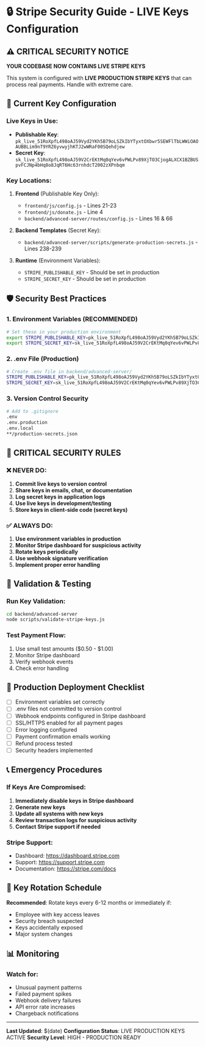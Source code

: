 # 🔒 Stripe Security Guide - LIVE Keys Configuration

## ⚠️ CRITICAL SECURITY NOTICE

**YOUR CODEBASE NOW CONTAINS LIVE STRIPE KEYS**

This system is configured with **LIVE PRODUCTION STRIPE KEYS** that can process real payments. Handle with extreme care.

## 🔑 Current Key Configuration

### Live Keys in Use:
- **Publishable Key**: `pk_live_51RoXpfL498oAJ59Vyd2YKh5B79oLSZkIbYTyxtOXbwr5SEWFlTbLWWiOAOAUBBLim9nT9YRZ6yvwyjhKTJ2wWRaF00SQehdjew`
- **Secret Key**: `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`

### Key Locations:
1. **Frontend** (Publishable Key Only):
   - `frontend/js/config.js` - Lines 21-23
   - `frontend/js/donate.js` - Line 4
   - `backend/advanced-server/routes/config.js` - Lines 16 & 66

2. **Backend Templates** (Secret Key):
   - `backend/advanced-server/scripts/generate-production-secrets.js` - Lines 238-239

3. **Runtime** (Environment Variables):
   - `STRIPE_PUBLISHABLE_KEY` - Should be set in production
   - `STRIPE_SECRET_KEY` - Should be set in production

## 🛡️ Security Best Practices

### 1. Environment Variables (RECOMMENDED)
```bash
# Set these in your production environment
export STRIPE_PUBLISHABLE_KEY=pk_live_51RoXpfL498oAJ59Vyd2YKh5B79oLSZkIbYTyxtOXbwr5SEWFlTbLWWiOAOAUBBLim9nT9YRZ6yvwyjhKTJ2wWRaF00SQehdjew
export STRIPE_SECRET_KEY=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
```

### 2. .env File (Production)
```bash
# Create .env file in backend/advanced-server/
STRIPE_PUBLISHABLE_KEY=pk_live_51RoXpfL498oAJ59Vyd2YKh5B79oLSZkIbYTyxtOXbwr5SEWFlTbLWWiOAOAUBBLim9nT9YRZ6yvwyjhKTJ2wWRaF00SQehdjew
STRIPE_SECRET_KEY=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
```

### 3. Version Control Security
```bash
# Add to .gitignore
.env
.env.production
.env.local
**/production-secrets.json
```

## 🚨 CRITICAL SECURITY RULES

### ❌ NEVER DO:
1. **Commit live keys to version control**
2. **Share keys in emails, chat, or documentation**
3. **Log secret keys in application logs**
4. **Use live keys in development/testing**
5. **Store keys in client-side code (secret keys)**

### ✅ ALWAYS DO:
1. **Use environment variables in production**
2. **Monitor Stripe dashboard for suspicious activity**
3. **Rotate keys periodically**
4. **Use webhook signature verification**
5. **Implement proper error handling**

## 🔧 Validation & Testing

### Run Key Validation:
```bash
cd backend/advanced-server
node scripts/validate-stripe-keys.js
```

### Test Payment Flow:
1. Use small test amounts ($0.50 - $1.00)
2. Monitor Stripe dashboard
3. Verify webhook events
4. Check error handling

## 🚀 Production Deployment Checklist

- [ ] Environment variables set correctly
- [ ] .env files not committed to version control
- [ ] Webhook endpoints configured in Stripe dashboard
- [ ] SSL/HTTPS enabled for all payment pages
- [ ] Error logging configured
- [ ] Payment confirmation emails working
- [ ] Refund process tested
- [ ] Security headers implemented

## 📞 Emergency Procedures

### If Keys Are Compromised:
1. **Immediately disable keys in Stripe dashboard**
2. **Generate new keys**
3. **Update all systems with new keys**
4. **Review transaction logs for suspicious activity**
5. **Contact Stripe support if needed**

### Stripe Support:
- Dashboard: https://dashboard.stripe.com
- Support: https://support.stripe.com
- Documentation: https://stripe.com/docs

## 🔄 Key Rotation Schedule

**Recommended**: Rotate keys every 6-12 months or immediately if:
- Employee with key access leaves
- Security breach suspected
- Keys accidentally exposed
- Major system changes

## 📊 Monitoring

### Watch for:
- Unusual payment patterns
- Failed payment spikes
- Webhook delivery failures
- API error rate increases
- Chargeback notifications

---

**Last Updated**: $(date)
**Configuration Status**: LIVE PRODUCTION KEYS ACTIVE
**Security Level**: HIGH - PRODUCTION READY

